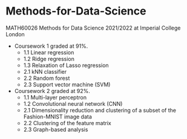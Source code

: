 # Methods-for-Data-Science
MATH60026 Methods for Data Science 2021/2022 at Imperial College London
* Coursework 1 graded at 91%. 
  * 1.1 Linear regression
  * 1.2 Ridge regression
  * 1.3 Relaxation of Lasso regression 
  * 2.1 kNN classifier
  * 2.2 Random forest
  * 2.3 Support vector machine (SVM)
* Coursework 2 graded at 92%. 
  * 1.1 Multi-layer perceptron
  * 1.2 Convolutional neural network (CNN)
  * 2.1 Dimensionality reduction and clustering of a subset of the Fashion-MNIST image data
  * 2.2 Clustering of the feature matrix
  * 2.3 Graph-based analysis
